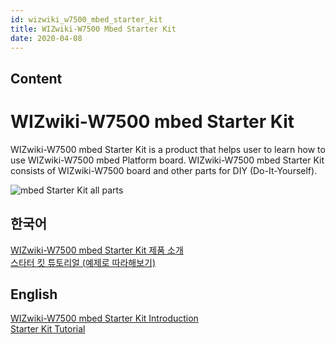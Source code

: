 ```yaml
---
id: wizwiki_w7500_mbed_starter_kit
title: WIZwiki-W7500 Mbed Starter Kit
date: 2020-04-08
---
```



## Content
# WIZwiki-W7500 mbed Starter Kit

WIZwiki-W7500 mbed Starter Kit is a product that helps user to learn how
to use WIZwiki-W7500 mbed Platform board. WIZwiki-W7500 mbed Starter Kit
consists of WIZwiki-W7500 board and other parts for DIY
(Do-It-Yourself).

![mbed Starter Kit all
parts](/products/wizwiki_mbed_kit/mbed_starter_kit_all.jpg)

## 한국어

[WIZwiki-W7500 mbed Starter Kit 제품
소개](/products/wizwiki_mbed_kit/kit_kr)  
[스타터 킷 튜토리얼 (예제로
따라해보기)](/products/wizwiki_mbed_kit/kit_kr/tutorial_kr)  

## English

[WIZwiki-W7500 mbed Starter Kit
Introduction](/products/wizwiki_mbed_kit/kit_en)  
[Starter Kit Tutorial](/products/wizwiki_mbed_kit/kit_en/tutorial_en)
